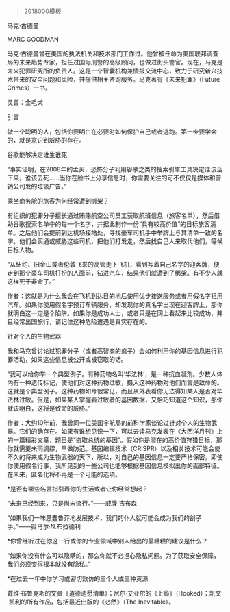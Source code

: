 # 
> 2018000模板



马克·古德曼


MARC GOODMAN


马克·古德曼曾在美国的执法机关和技术部门工作过。他曾被任命为美国联邦调查局的未来趋势专家，担任过国际刑警的高级顾问，也做过街头警官。现在，马克是未来犯罪研究所的负责人。这是一个智囊机构兼情报交流中心，致力于研究新兴技术带来的安全问题和风险，并提供相关咨询服务。马克著有《未来犯罪》（Future Crimes）一书。

灵兽：金毛犬


引言

做一个聪明的人，包括你要明白在必要时如何保护自己或者逃跑。第一步要学会的，就是意识到威胁的存在。


谷歌能够决定谁生谁死

“事实证明，在2008年的孟买，恐怖分子利用谷歌之类的搜索引擎工具决定谁该活下来，谁该去死……当你在脸书上分享信息时，你需要关注的可不仅仅是媒体和营销公司发的垃圾广告。”


乘坐商务舱的旅客为何经常遭到绑架？

有组织的犯罪分子擅长通过贿赂航空公司员工获取航班信息（旅客名单），然后借助谷歌搜索名单中的每一个名字，并据此制作一份“具有较高价值”的目标旅客清单。之后他们会提前到达机场接站处，寻找豪车司机手中举牌上与其清单一致的名字。他们会买通或威胁这些司机，把他们打发走，然后找自己人来取代他们，等候目标人物。

“从纽约、旧金山或者伦敦飞来的高管走下飞机，看到写着自己名字的迎客牌，便走到那个豪车司机打扮的人面前，钻进汽车，结果他们就遭到了绑架。有不少人就这样死于非命了。”


作者：这就是为什么我会在飞机到达目的地后使用优步接送服务或者用假名字租用汽车。如果你使用假名字预订车辆服务，却发现你的真名字出现在迎客牌上，那你就明白这一定是个陷阱。如果你是成功人士，或者只是在网上看起来比较成功，并且经常出国旅行，请记住这种危险遭遇是真实存在的。




针对个人的生物武器

我和马克曾讨论过犯罪分子（或者高智商的疯子）会如何利用你的基因信息进行犯罪活动，如果这些信息被公开或被窃取的话。

“我可以给你举一个典型例子。有种药物名叫‘华法林’，是一种抗血凝剂。少数人体内有一种遗传标记，使他们对这种药物过敏，摄入这种药物对他们而言是致命的。这就是个典型例子。这种药物如今很常见，而且从外表看你无法得知某人是否对华法林过敏。但是，如果某人掌握着过敏者的基因数据，又恰巧知道这个知识，那你就该明白，这将是致命的威胁。”


作者：大约10年前，我曾同一位美国宇航局的前科学家谈论过针对个人的生物武器。它们的确存在。如果有谁想见识一下，可以去读马克发表在《大西洋月刊》上的一篇精彩文章，题目是“盗取总统的基因”。假如你是潜在的高价值狩猎目标，那你就需要未雨绸缪，早做防范。基因编辑技术（CRISPR）以及相关技术可能会使不久的将来成为生物武器的天下，所以，对自己的基因信息一定要严格保密。即使你使用假名行事，我所见到的一些公司也能够根据基因信息模拟出你的面部特征。在未来，匿名化将不再是一个可能的选项。



*是否有哪些名言指引着你的生活或者让你经常想起？

“未来已经到来，只是尚未流行。”——威廉·吉布森

“如果我们一味愚蠢鲁莽地发展技术，我们的仆人就可能会成为我们的刽子手。”——奥马尔·N.布拉德利

*你曾经听过在你这一行或你的专业领域中别人给出的最糟糕的建议是什么？

“如果你没有什么可以隐瞒的，那么你就不必担心隐私问题。为了获取安全保障，我们必须变得根本就没有隐私。”

*在过去一年中你学习或密切效仿的三个人或三种资源

戴维·布鲁克斯的文章《道德遗愿清单》；尼尔·艾亚尔的《上瘾》（Hooked）；凯文·凯利的所有作品，包括最近出版的《必然》（The Inevitable）。



